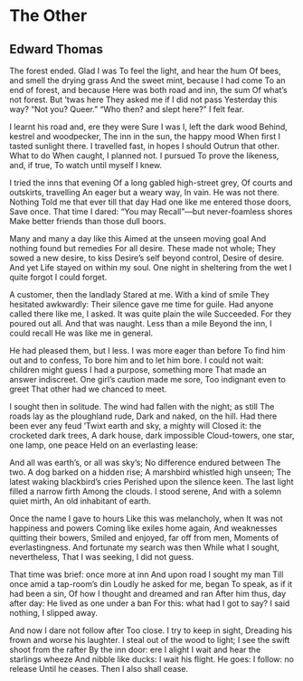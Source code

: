 # The Other
## Edward Thomas
The forest ended. Glad I was
To feel the light, and hear the hum
Of bees, and smell the drying grass
And the sweet mint, because I had come
To an end of forest, and because
Here was both road and inn, the sum
Of what’s not forest. But ’twas here
They asked me if I did not pass
Yesterday this way? “Not you? Queer.”
“Who then? and slept here?” I felt fear.

I learnt his road and, ere they were
Sure I was I, left the dark wood
Behind, kestrel and woodpecker,
The inn in the sun, the happy mood
When first I tasted sunlight there.
I travelled fast, in hopes I should
Outrun that other. What to do
When caught, I planned not. I pursued
To prove the likeness, and, if true,
To watch until myself I knew.

I tried the inns that evening
Of a long gabled high-street grey,
Of courts and outskirts, travelling
An eager but a weary way,
In vain. He was not there. Nothing
Told me that ever till that day
Had one like me entered those doors,
Save once. That time I dared: “You may
Recall”—but never-foamless shores
Make better friends than those dull boors.

Many and many a day like this
Aimed at the unseen moving goal
And nothing found but remedies
For all desire. These made not whole;
They sowed a new desire, to kiss
Desire’s self beyond control,
Desire of desire. And yet
Life stayed on within my soul.
One night in sheltering from the wet
I quite forgot I could forget.

A customer, then the landlady
Stared at me. With a kind of smile
They hesitated awkwardly:
Their silence gave me time for guile.
Had anyone called there like me,
I asked. It was quite plain the wile
Succeeded. For they poured out all.
And that was naught. Less than a mile
Beyond the inn, I could recall
He was like me in general.

He had pleased them, but I less.
I was more eager than before
To find him out and to confess,
To bore him and to let him bore.
I could not wait: children might guess
I had a purpose, something more
That made an answer indiscreet.
One girl’s caution made me sore,
Too indignant even to greet
That other had we chanced to meet.

I sought then in solitude.
The wind had fallen with the night; as still
The roads lay as the ploughland rude,
Dark and naked, on the hill.
Had there been ever any feud
’Twixt earth and sky, a mighty will
Closed it: the crocketed dark trees,
A dark house, dark impossible
Cloud-towers, one star, one lamp, one peace
Held on an everlasting lease:

And all was earth’s, or all was sky’s;
No difference endured between
The two. A dog barked on a hidden rise;
A marshbird whistled high unseen;
The latest waking blackbird’s cries
Perished upon the silence keen.
The last light filled a narrow firth
Among the clouds. I stood serene,
And with a solemn quiet mirth,
An old inhabitant of earth.

Once the name I gave to hours
Like this was melancholy, when
It was not happiness and powers
Coming like exiles home again,
And weaknesses quitting their bowers,
Smiled and enjoyed, far off from men,
Moments of everlastingness.
And fortunate my search was then
While what I sought, nevertheless,
That I was seeking, I did not guess.

That time was brief: once more at inn
And upon road I sought my man
Till once amid a tap-room’s din
Loudly he asked for me, began
To speak, as if it had been a sin,
Of how I thought and dreamed and ran
After him thus, day after day:
He lived as one under a ban
For this: what had I got to say?
I said nothing, I slipped away.

And now I dare not follow after
Too close. I try to keep in sight,
Dreading his frown and worse his laughter.
I steal out of the wood to light;
I see the swift shoot from the rafter
By the inn door: ere I alight
I wait and hear the starlings wheeze
And nibble like ducks: I wait his flight.
He goes: I follow: no release
Until he ceases. Then I also shall cease.